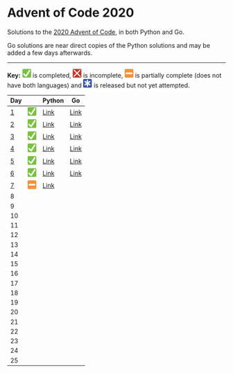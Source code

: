 # Advent of Code 2020

Solutions to the [2020 Advent of Code](https://adventofcode.com/2020), in both Python and Go.

Go solutions are near direct copies of the Python solutions and may be added a few days afterwards.

---

**Key:** ![Completed][check] is completed, ![Incomplete][cross] is incomplete, ![Partially complete][partial] is partially complete (does not have both languages) and ![Not yet attempted][pending] is released but not yet attempted.

<!-- PARSE START -->

| Day                         |                               | Python                                | Go                                |
| --------------------------- | ----------------------------- | ------------------------------------- | --------------------------------- |
| [1](/01-reportRepair)       | ![Completed][check]           | [Link](/01-reportRepair/python)       | [Link](/01-reportRepair/go)       |
| [2](/02-passwordPhilosophy) | ![Completed][check]           | [Link](/02-passwordPhilosophy/python) | [Link](/02-passwordPhilosophy/go) |
| [3](/03-tobogganTrajectory) | ![Completed][check]           | [Link](/03-tobogganTrajectory/python) | [Link](/03-tobogganTrajectory/go) |
| [4](/04-passportProcessing) | ![Completed][check]           | [Link](/04-passportProcessing/python) | [Link](/04-passportProcessing/go) |
| [5](/05-binaryBoarding)     | ![Completed][check]           | [Link](/05-binaryBoarding/python)     | [Link](/05-binaryBoarding/go)     |
| [6](/06-customCustoms)      | ![Completed][check]           | [Link](/06-customCustoms/python)      | [Link](/06-customCustoms/go)      |
| [7](/07-handyHaversacks)    | ![Partially complete][partial]| [Link](/07-handyHaversacks/python)    |                                   |
| 8                           |                               |                                       |                                   |
| 9                           |                               |                                       |                                   |
| 10                          |                               |                                       |                                   |
| 11                          |                               |                                       |                                   |
| 12                          |                               |                                       |                                   |
| 13                          |                               |                                       |                                   |
| 14                          |                               |                                       |                                   |
| 15                          |                               |                                       |                                   |
| 16                          |                               |                                       |                                   |
| 17                          |                               |                                       |                                   |
| 18                          |                               |                                       |                                   |
| 19                          |                               |                                       |                                   |
| 20                          |                               |                                       |                                   |
| 21                          |                               |                                       |                                   |
| 22                          |                               |                                       |                                   |
| 23                          |                               |                                       |                                   |
| 24                          |                               |                                       |                                   |
| 25                          |                               |                                       |                                   |

<!-- PARSE END -->

[check]: https://github.com/codemicro/adventOfCode/blob/master/.github/check.jpg?raw=true
[cross]: https://github.com/codemicro/adventOfCode/blob/master/.github/cross.jpg?raw=true
[partial]: https://github.com/codemicro/adventOfCode/blob/master/.github/partial.jpg?raw=true
[pending]: https://github.com/codemicro/adventOfCode/blob/master/.github/asterisk.jpg?raw=true
